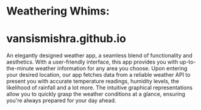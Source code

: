# Weathering Whims:

# vansismishra.github.io

An elegantly designed weather app, a seamless blend of functionality and aesthetics. With a user-friendly interface, this app provides you with up-to-the-minute weather information for any area you choose. 
Upon entering your desired location, our app fetches data from a reliable weather API to present you with accurate temperature readings, humidity levels, the likelihood of rainfall and a lot more. The intuitive graphical representations allow you to quickly grasp the weather conditions at a glance, ensuring you're always prepared for your day ahead.
